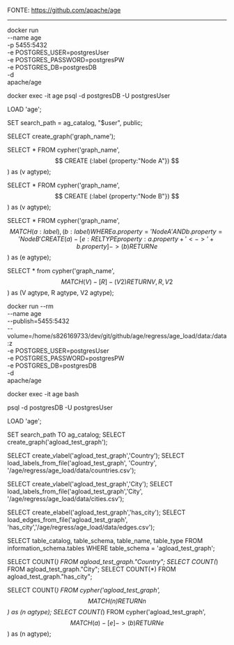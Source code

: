 FONTE: https://github.com/apache/age

-----------------------------------------------------------------

docker run \
    --name age  \
    -p 5455:5432 \
    -e POSTGRES_USER=postgresUser \
    -e POSTGRES_PASSWORD=postgresPW \
    -e POSTGRES_DB=postgresDB \
    -d \
    apache/age


docker exec -it age psql -d postgresDB -U postgresUser


LOAD 'age';


SET search_path = ag_catalog, "$user", public;


SELECT create_graph('graph_name');


SELECT * 
FROM cypher('graph_name', $$
    CREATE (:label {property:"Node A"})
$$) as (v agtype);



SELECT * 
FROM cypher('graph_name', $$
    CREATE (:label {property:"Node B"})
$$) as (v agtype);



SELECT * 
FROM cypher('graph_name', $$
    MATCH (a:label), (b:label)
    WHERE a.property = 'Node A' AND b.property = 'Node B'
    CREATE (a)-[e:RELTYPE {property:a.property + '<->' + b.property}]->(b)
    RETURN e
$$) as (e agtype);



SELECT * from cypher('graph_name', $$
        MATCH (V)-[R]-(V2)
        RETURN V,R,V2
$$) as (V agtype, R agtype, V2 agtype);



















docker run --rm \
    --name age  \
    --publish=5455:5432 \
    --volume=/home/s826169733/dev/git/github/age/regress/age_load/data:/data:z \
    -e POSTGRES_USER=postgresUser \
    -e POSTGRES_PASSWORD=postgresPW \
    -e POSTGRES_DB=postgresDB \
    -d \
    apache/age

docker exec -it age bash

psql -d postgresDB -U postgresUser

LOAD 'age';

SET search_path TO ag_catalog;
SELECT create_graph('agload_test_graph');


SELECT create_vlabel('agload_test_graph','Country');
SELECT load_labels_from_file('agload_test_graph', 'Country', '/age/regress/age_load/data/countries.csv');

SELECT create_vlabel('agload_test_graph','City');
SELECT load_labels_from_file('agload_test_graph','City', '/age/regress/age_load/data/cities.csv');


SELECT create_elabel('agload_test_graph','has_city');
SELECT load_edges_from_file('agload_test_graph', 'has_city','/age/regress/age_load/data/edges.csv');

SELECT table_catalog, table_schema, table_name, table_type
FROM information_schema.tables
WHERE table_schema = 'agload_test_graph';

SELECT COUNT(*) FROM agload_test_graph."Country";
SELECT COUNT(*) FROM agload_test_graph."City";
SELECT COUNT(*) FROM agload_test_graph."has_city";

SELECT COUNT(*) FROM cypher('agload_test_graph', $$MATCH(n) RETURN n$$) as (n agtype);
SELECT COUNT(*) FROM cypher('agload_test_graph', $$MATCH (a)-[e]->(b) RETURN e$$) as (n agtype);


